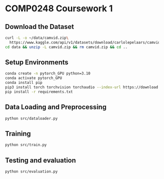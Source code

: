 # COMP0248 Coursework 1

## Download the Dataset
```bash
curl -L -o ~/data/camvid.zip\
  https://www.kaggle.com/api/v1/datasets/download/carlolepelaars/camvid
cd data && unzip -L camvid.zip && rm camvid.zip && cd ..
```

## Setup Environments
```bash
conda create -n pytorch_GPU python=3.10
conda activate pytorch_GPU
conda install pip
pip3 install torch torchvision torchaudio --index-url https://download.pytorch.org/whl/cu126 
pip install -r requirements.txt
```

## Data Loading and Preprocessing
```bash
python src/dataloader.py
```

## Training
```bash
python src/train.py
```

## Testing and evaluation
```bash
python src/evaluation.py
```
